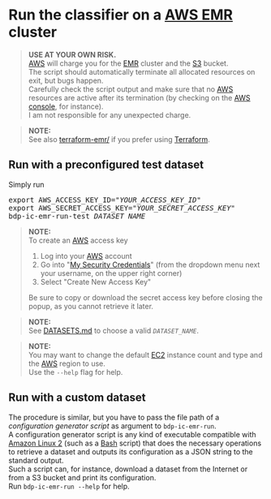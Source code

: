 # Run the classifier on a [AWS EMR](https://aws.amazon.com/emr/) cluster

> **USE AT YOUR OWN RISK.**  
> [AWS](https://aws.amazon.com/) will charge you for the [EMR](https://aws.amazon.com/emr/) cluster and the [S3](https://aws.amazon.com/s3/) bucket.  
> The script should automatically terminate all allocated resources on exit, but bugs happen.  
> Carefully check the script output and make sure that no [AWS](https://aws.amazon.com/) resources are active after its termination (by checking on the [AWS console](https://console.aws.amazon.com/), for instance).  
> I am not responsible for any unexpected charge.

> **NOTE:**  
> See also [terraform-emr/](../terraform-emr/) if you prefer using [Terraform](https://www.terraform.io/).

## Run with a preconfigured test dataset

Simply run

<pre lang="bash">
export AWS_ACCESS_KEY_ID="<i>YOUR_ACCESS_KEY_ID</i>"
export AWS_SECRET_ACCESS_KEY="<i>YOUR_SECRET_ACCESS_KEY</i>"
bdp-ic-emr-run-test <i>DATASET_NAME</i>
</pre>

> **NOTE:**   
> To create an [AWS](https://aws.amazon.com/) access key
> 1. Log into your [AWS](https://aws.amazon.com/) account
> 2. Go into "[My Security Credentials](https://console.aws.amazon.com/iam/home#/security_credentials)" (from the dropdown menu next your username, on the upper right corner)
> 3. Select "Create New Access Key"
>  
> Be sure to copy or download the secret access key before closing the popup, as you cannot retrieve it later.

> **NOTE:**   
> See [DATASETS.md](DATASETS.md) to choose a valid <code><i>DATASET_NAME</i></code>.

> **NOTE:**   
> You may want to change the default [EC2](https://aws.amazon.com/ec2/) instance count and type and the [AWS](https://aws.amazon.com/) region to use.  
> Use the `--help` flag for help.

## Run with a custom dataset

The procedure is similar, but you have to pass the file path of a *configuration generator script* as argument to `bdp-ic-emr-run`.  
A configuration generator script is any kind of executable compatible with [Amazon Linux 2](https://aws.amazon.com/amazon-linux-2/) (such as a [Bash](https://www.gnu.org/software/bash/) script) that does the necessary operations to retrieve a dataset and outputs its configuration as a JSON string to the standard output.  
Such a script can, for instance, download a dataset from the Internet or from a S3 bucket and print its configuration.  
Run <code lang="bash">bdp-ic-emr-run --help</code> for help.